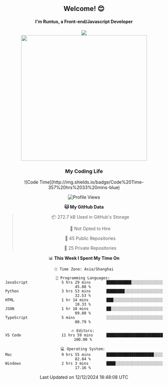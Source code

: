 

<div align="center">
    <div>    
        <h2>Welcome! 😊</h2>
        <h4> I'm Runtus, a Front-end/Javascript Developer</h4>
    </div>
    <img style="width=100%" src="https://github.com/user-attachments/assets/96bbb592-d82f-4a25-bfe7-39362c279943"> </img>
</div>


<div align="center">
<img src="https://github-readme-stats.vercel.app/api?username=Runtus&show_icons=true&theme=tokyonight" width=400 />

</div>

<div align="center">
<h3>My Coding Life</h3>
<!--START_SECTION:waka-->
![Code Time](http://img.shields.io/badge/Code%20Time-357%20hrs%2033%20mins-blue)

![Profile Views](http://img.shields.io/badge/Profile%20Views-5-blue)

**🐱 My GitHub Data** 

> 📦 272.7 kB Used in GitHub's Storage 
 > 
> 🚫 Not Opted to Hire
 > 
> 📜 45 Public Repositories 
 > 
> 🔑 25 Private Repositories 
 > 
📊 **This Week I Spent My Time On** 

```text
🕑︎ Time Zone: Asia/Shanghai

💬 Programming Languages: 
JavaScript               5 hrs 29 mins       ███████████░░░░░░░░░░░░░░   45.80 % 
Python                   3 hrs 53 mins       ████████░░░░░░░░░░░░░░░░░   32.53 % 
HTML                     1 hr 14 mins        ███░░░░░░░░░░░░░░░░░░░░░░   10.33 % 
JSON                     1 hr 10 mins        ██░░░░░░░░░░░░░░░░░░░░░░░   09.80 % 
TypeScript               5 mins              ░░░░░░░░░░░░░░░░░░░░░░░░░   00.79 % 

🔥 Editors: 
VS Code                  11 hrs 59 mins      █████████████████████████   100.00 % 

💻 Operating System: 
Mac                      9 hrs 55 mins       █████████████████████░░░░   82.84 % 
Windows                  2 hrs 3 mins        ████░░░░░░░░░░░░░░░░░░░░░   17.16 % 
```


 Last Updated on 12/12/2024 18:48:08 UTC
<!--END_SECTION:waka-->
</div>
